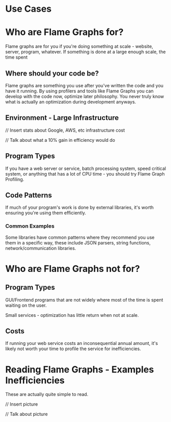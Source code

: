# Use Cases

# Who are Flame Graphs for?

Flame graphs are for you if you're doing something at scale - website, server, program, whatever. If something is done at a large enough scale, the time spent 

## Where should your code be?

Flame graphs are something you use after you've written the code and you have it running. By using profilers and tools like Flame Graphs you can develop with the code now, optimize later philosophy. You never truly know what is actually an optimization during development anyways.

## Environment - Large Infrastructure

// Insert stats about Google, AWS, etc infrastructure cost

// Talk about what a 10% gain in efficiency would do

## Program Types

If you have a web server or service, batch processing system, speed critical system, or anything that has a lot of CPU time - you should try Flame Graph Profiling.

## Code Patterns

If much of your program's work is done by external libraries, it's worth ensuring you're using them efficiently.

### Common Examples

Some libraries have common patterns where they recommend you use them in a specific way, these include JSON parsers, string functions, network/communication libraries.

# Who are Flame Graphs not for?

## Program Types
GUI/Frontend programs that are not widely where most of the time is spent waiting on the user.

Small services - optimization has little return when not at scale. 

## Costs
If running your web service costs an inconsequential annual amount, it's likely not worth your time to profile the service for inefficiencies.

# Reading Flame Graphs - Examples Inefficiencies

These are actually quite simple to read.

// Insert picture

// Talk about picture